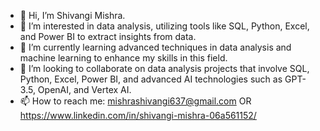 

- 👋 Hi, I’m Shivangi Mishra.
- 👀 I’m interested in data analysis, utilizing tools like SQL, Python, Excel, and Power BI to extract insights from data.
- 🌱 I’m currently learning advanced techniques in data analysis and machine learning to enhance my skills in this field.
- 💞️ I’m looking to collaborate on data analysis projects that involve SQL, Python, Excel, Power BI, and advanced AI technologies such as GPT-3.5, OpenAI, and Vertex AI.
- 📫 How to reach me: mishrashivangi637@gmail.com OR https://www.linkedin.com/in/shivangi-mishra-06a561152/

